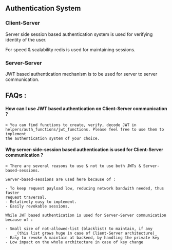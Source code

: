 ## Authentication System

### Client-Server

Server side session based authentication system is used for verifying identity
of the user.

For speed & scalability redis is used for maintaining sessions.

### Server-Server

JWT based authentication mechanism is to be used for server to server communication.

## FAQs :

#### How can I use JWT based authentication on Client-Server communication ?

    > You can find functions to create, verify, decode JWT in helpers/auth_functions/jwt_functions. Please feel free to use them to implement
    the authentication system of your choice.

#### Why server-side-session based authentication is used for Client-Server communication ?

    > There are several reasons to use & not to use both JWTs & Server-based-sessions.

    Server-based-sessions are used here because of :

    - To keep request payload low, reducing network bandwith needed, thus faster
    request traversal.
    - Relatively easy to implement.
    - Easily revokable sessions.

    While JWT based authentication is used for Server-Server communication because of :

    - Small size of not-allowed-list (blacklist) to maintain, if any
        _(this list grows huge in case of Client-Server architecture)_
    - Easy to revoke & maintain at backend, by handling the private key
    - Low impact on the whole architecture in case of key change
